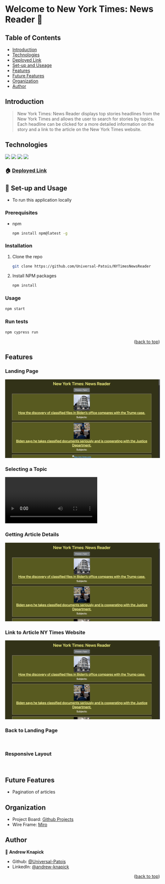 <a name="readme-top"></a>

# Welcome to New York Times: News Reader 👋

## Table of Contents

- [Introduction](#introduction)
- [Technologies](#technologies)
- [Deployed Link](#🏠-deployed-link)
- [Set-up and Useage](#set-up-and-usage)
- [Features](#features)
- [Future Features](#future-features)
- [Organization](#organization)
- [Author](#author)

## Introduction

> New York Times: News Reader displays top stories headlines from the New York Times and allows the user to search for stories by topics. Each headline can be clicked for a more detailed information on the story and a link to the article on the New York Times website.

## Technologies

<img src="https://img.shields.io/badge/React-20232A?style=for-the-badge&logo=react&logoColor=61DAFB"/>
<img src="https://img.shields.io/badge/React_Router-CA4245?style=for-the-badge&logo=react-router&logoColor=white" />
<img src="https://img.shields.io/badge/bootstrap-%23563D7C.svg?style=for-the-badge&logo=bootstrap&logoColor=white" />
<img src="https://img.shields.io/badge/-cypress-%23E5E5E5?style=for-the-badge&logo=cypress&logoColor=058a5e" />

### 🏠 [Deployed Link](https://vercel.com/new)

## :wrench: Set-up and Usage

- To run this application locally

### Prerequisites

- npm

  ```sh
  npm install npm@latest -g
  ```

### Installation

1. Clone the repo

   ```sh
   git clone https://github.com/Universal-Patois/NYTimesNewsReader
   ```

2. Install NPM packages

   ```sh
   npm install
   ```

### Usage

```sh
npm start
```

### Run tests

```sh
npm cypress run
```

<p align="right">(<a href="#readme-top">back to top</a>)</p>

## Features

### Landing Page

![Landing Page](src/assets/landing-page.gif)

### Selecting a Topic

![Topic Selection](src/assets/topic-selection.mp4)

### Getting Article Details

![Article Details](src/assets/to-details.gif)

### Link to Article NY Times Website

![To Website](src/assets/to-details.gif)

### Back to Landing Page

![]()

### Responsive Layout

![]()

## Future Features

- Pagination of articles

## Organization

- Project Board: [Github Projects](https://github.com/users/Universal-Patois/projects/7)
- Wire Frame: [Miro](https://miro.com/app/board/uXjVPzssfjg=/)

## Author

👤 **Andrew Knapick**

- Github: [@Universal-Patois](https://github.com/Universal-Patois)
- LinkedIn: [@andrew-knapick](https://linkedin.com/in/andrew-knapick)

<p align="right">(<a href="#readme-top">back to top</a>)</p>
